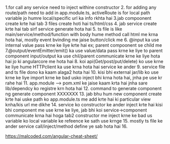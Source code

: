 1.for call any service need to inject withine constructor 2. for adding any route/path need to add in app.module.ts, activeRoute is for local path variable
jo humre local/specific url ka info rkhta hai
3.jab compoonent create krte hai tab 3 files create hoti hai ts/html/css 4. jab service create krte hai tab sirf service generate hota hai 5. ts file is like main/service/method/function with body hume method call html me krna hota hai, mostly event bvinding me jaise button/click me 6. @input ka use internal value pass krne ke liye krte hai ex; parent compoonent se child me
7.@output/eventEmitter/emit() ka use value/data pass krne ke liye to parent component
input/output ka use chil/parent communicate krne ke liye hota hai jo ki angularcore me hota hai 8. koi api(Get/post/put/delete) ko use krne ke liye hume HTTPclient ka use krna hota hai
service ke ander 9. service file and ts file dono ka kaam alaga2 hota hai 10. kisi bhi external jar/lib ko use krne ke liye import krne ke bad usko inject bhi krna hota hai, jnha pe use kr rahe hai 11. app.module --> pom.xml ke jaise kaam krta hai jnha sare lib/dependcy ko registre krn hota hai 12. command to generate component ng generate component XXXXXXX 13. jab bhu hum new component create krte hai uske path ko app.module.ts me add krte hai ki particular view knha/kis url me dikhe 14. service ko constructor ke ander inject krte hai kisi bhi component me use krne ke liye, jab bhi koi service->component communicate krna hai hoga tab2
constructor me inject krne ke bad us variable ko local variable ke refeence ke sath use krnge 15. mostly ts file ke ander service call/inject/method define ye sab hota hai
16.

https://malcoded.com/angular-cheat-sheet/
